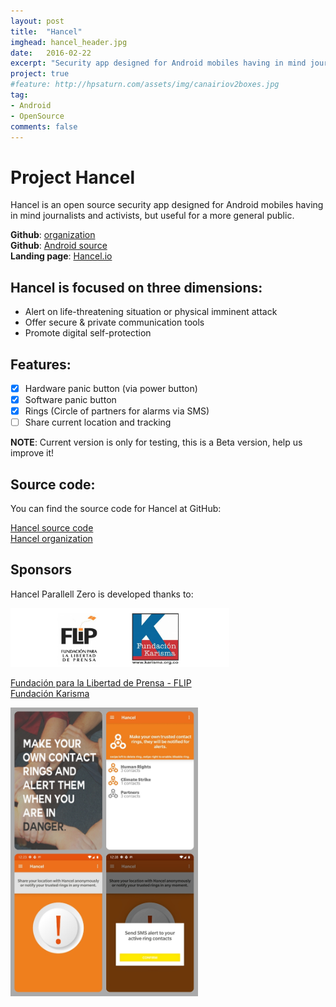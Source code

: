 ```yaml
---
layout: post
title:  "Hancel"
imghead: hancel_header.jpg
date:   2016-02-22
excerpt: "Security app designed for Android mobiles having in mind journalists and activists"
project: true
#feature: http://hpsaturn.com/assets/img/canairiov2boxes.jpg
tag:
- Android
- OpenSource
comments: false
---
```


# Project Hancel

Hancel is an open source security app designed for Android mobiles having in mind journalists and activists, but useful for a more general public.

**Github**: [organization](https://github.com/HancelParallelZero) <br/>
**Github**: [Android source](https://github.com/HancelParallelZero/hancel_android) <br/>
**Landing page**: [Hancel.io](https://hancelparallelzero.github.io/) <br/>

## Hancel is focused on three dimensions:

- Alert on life-threatening situation or physical imminent attack
- Offer secure & private communication tools
- Promote digital self-protection

## Features:

- [X] Hardware panic button (via power button)
- [X] Software panic button
- [X] Rings (Circle of partners for alarms via SMS)
- [ ] Share current location and tracking

**NOTE**: Current version is only for testing, this is a Beta version, help us improve it!

## Source code:

You can find the source code for Hancel at GitHub:

[Hancel source code](https://github.com/HancelParallelZero/hancel_android)  
[Hancel organization](https://github.com/HancelParallelZero)

## Sponsors

Hancel Parallell Zero is developed thanks to:

<a href="https://github.com/HancelParallelZero/hancel_android/blob/master/screenshots/sponsors.jpg" target="_blank"><img src="https://raw.githubusercontent.com/HancelParallelZero/hancel_android/master/screenshots/sponsors.jpg" width="350"></a>

[Fundación para la Libertad de Prensa - FLIP](https://www.flip.org.co/)   
[Fundación Karisma](https://karisma.org.co/)

<a href="https://github.com/HancelParallelZero/hancel_android/blob/master/screenshots/collage.jpg" target="_blank"><img src="https://raw.githubusercontent.com/HancelParallelZero/hancel_android/master/screenshots/collage.jpg" width="300" ></a>


